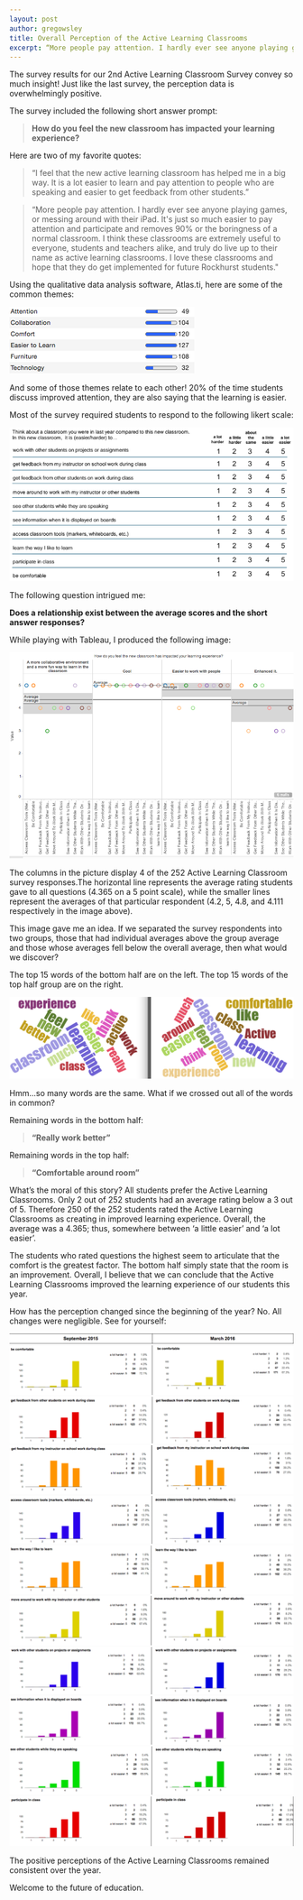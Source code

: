 ```yaml
---
layout: post
author: gregowsley
title: Overall Perception of the Active Learning Classrooms
excerpt: “More people pay attention. I hardly ever see anyone playing games, or messing around with their iPad. It's just so much easier to pay attention and participate..."
---
```



The survey results for our 2nd Active Learning Classroom Survey convey so much insight! Just like the last survey, the perception data is overwhelmingly positive.


The survey included the following short answer prompt: 


>**How do you feel the new classroom has impacted your learning experience?**


Here are two of my favorite quotes:


>“I feel that the new active learning classroom has helped me in a big way.  It is a lot easier to learn and pay attention to people who are speaking and easier to get feedback from other students.”



>“More people pay attention. I hardly ever see anyone playing games, or messing around with their iPad. It's just so much easier to pay attention and participate and removes 90% or the boringness of a normal classroom. I think these classrooms are extremely useful to everyone, students and teachers alike, and truly do live up to their name as active learning classrooms. I love these classrooms and hope that they do get implemented for future Rockhurst students."


Using the qualitative data analysis software, Atlas.ti, here are some of the common themes:


<div class="flex-wrapper">
  <img src="/img/ALC Response Themes.png">
</div>


And some of those themes relate to each other! 20% of the time students discuss improved attention, they are also saying that the learning is easier.


Most of the survey required students to respond to the following likert scale:


<div class="flex-wrapper">
  <img src="/img/Survey Questions.png">
</div>



The following question intrigued me:

**Does a relationship exist between the average scores and the short answer responses?**


While playing with Tableau, I produced the following image:


<div class="flex-wrapper">
  <img src="/img/Tableau ALC Breakdown.png">
</div>


The columns in the picture display 4 of the 252 Active Learning Classroom survey responses.The horizontal line represents the average rating students gave to all questions (4.365 on a 5 point scale), while the smaller lines represent the averages of that particular respondent (4.2, 5, 4.8, and 4.111 respectively in the image above).


This image gave me an idea. If we separated the survey respondents into two groups, those that had individual averages above the group average and those whose averages fell below the overall average, then what would we discover?


The top 15 words of the bottom half are on the left.  The top 15 words of the top half group are on the right.



<div class="flex-wrapper">
  <img src="/img/Bottom half vs Top half.png">
</div>



Hmm...so many words are the same.  What if we crossed out all of the words in common?

Remaining words in the bottom half: 

>**“Really work better”**

Remaining words in the top half:

>**“Comfortable around room”**


What’s the moral of this story? All students prefer the Active Learning Classrooms. Only 2 out of 252 students had an average rating below a 3 out of 5. Therefore 250 of the 252 students rated the Active Learning Classrooms as creating in improved learning experience. Overall, the average was a 4.365; thus, somewhere between ‘a little easier’ and ‘a lot easier’. 


The students who rated questions the highest seem to articulate that the comfort is the greatest factor. The bottom half simply state that the room is an improvement. Overall, I believe that we can conclude that the Active Learning Classrooms improved the learning experience of our students this year.



How has the perception changed since the beginning of the year?  No. All changes were negligible.  See for yourself:



<div class="flex-wrapper">
  <img src="/img/0 Header.png">
</div>

<div class="flex-wrapper">
  <img src="/img/0 Be Comfortable.png">
</div>

<div class="flex-wrapper">
  <img src="/img/0 Get Student Feedback.png">
</div>

<div class="flex-wrapper">
  <img src="/img/0 Get Instructor Feedback.png">
</div>

<div class="flex-wrapper">
  <img src="/img/0 Access Tools.png">
</div>

<div class="flex-wrapper">
  <img src="/img/0 Learn the way I like.png">
</div>

<div class="flex-wrapper">
  <img src="/img/0 Move Around.png">
</div>

<div class="flex-wrapper">
  <img src="/img/0 Work with other students.png">
</div>

<div class="flex-wrapper">
  <img src="/img/0 see information.png">
</div>

<div class="flex-wrapper">
  <img src="/img/0 See other students.png">
</div>

<div class="flex-wrapper">
  <img src="/img/0 Participate.png">
</div>



























The positive perceptions of the Active Learning Classrooms remained consistent over the year. 

Welcome to the future of education.

